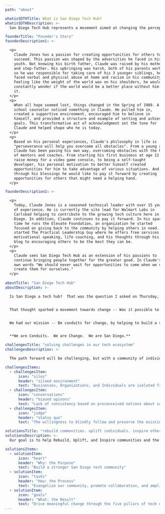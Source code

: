 ```yaml
---
path: "about"

whatisSDTHTitle: What is San Diego Tech Hub?
whatisSDTHDescription: >-
  San Diego Tech Hub represents a movement aimed at changing the perception of the San Diego tech ecosystem.  Our focus is to be a conduit for change connecting businesses, organizations, and individuals, leveraging their resources and talents to build a stronger San Diego tech community through collaboration.

founderTitle: "Founder's Story"
founderDescription1: >-

  <p>
    Claude Jones has a passion for creating opportunities for others to
    succeed. This passion was shaped by the adversities he faced in his
    youth. Not knowing his birth father, Claude was raised by his mother
    and step-father. His upbringing was harsh, both of his parents worked
    so he was responsible for taking care of his 3 younger siblings, he
    faced verbal and physical abuse at home and racism in his community.
    Feeling like the weight of the world was on his shoulders, he would
    constantly wonder if the world would be a better place without him in
    it.
  </p>
  <p>
    When all hope seemed lost, things changed in the Spring of 1989. A
    school counselor noticed something in Claude. He pulled him in,
    created a supportive environment, encouraged him to believe in
    himself, and provided a structure and example of setting and achieve
    goals. This transformative act of acknowledgment set the tone for
    Claude and helped shape who he is today.
  </p>
  <p>
    Based on his personal experiences, Claude's philosophy in life is
    "perseverance will help you overcome all obstacles". From a young age
    Claude has been paving his own way, overcoming obstacles with the help
    of mentors and coaches. From starting his first business at age 12 to
    raise money for a video game console, to being a self-taught
    developer, his personal motivation to better himself created
    opportunities for him to take advantage of various situations. And
    through his blessings he would like to pay it forward by creating
    opportunities for others that might need a helping hand.
  </p>

founderDescription2: >-

  <p>
    Today, Claude Jones is a seasoned technical leader with over 15 years
    of experience. He is currently the site lead for Walmart Labs in
    Carlsbad helping to contribute to the growing tech culture here in San
    Diego. In addition, Claude continues to pay it forward. In his spare
    time he runs the Elevate Foundation, an organization he started
    focused on giving back to the community by helping others in need. He
    started The Practical Leadership Guy where he offers free services for
    motivational speaking, life coaching, and his thoughts through his
    blog to encouraging others to be the best they can be.
  </p>
  <p>
    Claude sees San Diego Tech Hub as an extension of his passions to
    continue bringing people together for the greater good. In Claude's
    own words "We should never wait for opportunities to come when we can
    create them for ourselves."
  </p>
      
aboutTitle: "San Diego Tech Hub"
aboutDescription: >-

  Is San Diego a tech hub?  That was the question I asked on Thursday, December 6th, 2018 to a small group of passionate professionals looking to make a difference in the San Diego tech community.  As the discussion concluded, we realized we were missing a unified tech front.  We agreed San Diego had some “tech hubbing” going on across Downtown, Sorrento Valley, and North County, however, these tech communities were operating in a silo.  This begged the question, “what could be accomplished if we **ALL** worked together?”.


  That thought sparked a movement towards change -- Was it possible to bring the San Diego tech community together for the betterment of businesses, organizations, and individuals with the common goal of changing the perception of what it means to be a tech hub for San Diego?


  We had our mission -- Be conduits for change, by helping to build a stronger San Diego tech community through collaboration.  Our goal is not to duplicate efforts, but rather bridge gaps and encourage connections to drive transformative change across the tech community within San Diego.


  **We are Conduits.  We are Change.  We are San Diego.**

challengesTitle: "solving challenges in our tech ecosystem"
challengesDescription: >-

  The path forward will be challenging, but with a community of individual leaders working together, we all can help address the three issues San Diego Tech Hub feels is hindering our tech ecosystem.

challengesItems:
  - challengesItem:
      icon: "silos"
      header: "siloed environment"
      text: "Businesses, Organizations, and Individuals are isolated from each other preventing true end to end collaboration."
  - challengesItem:
      icon: "conversations"
      header: "biased opinons"
      text: "Lack of consistency based on preconceived notions about something or someone that may be favorable or unfavorable based on circumstance."
  - challengesItem:
      icon: "judge"
      header: "status quo"
      text: "The willingness to blindly follow and preserve the existing state of affairs without question."

solutionsTitle: "rebuild communities. uplift individuals. inspire others."
solutionsDescription: >-
  Our goal is to help Rebuild, Uplift, and Inspire communities and the people within them.  These are the core founder principles that started with the Elevate Foundation and are translated to drive the WHY, HOW, and WHAT vision of San Diego Tech Hub.

solutionsItems:
  - solutionItem:
      icon: "heart"
      header: "Why: the Purpose"
      text: "Build a stronger San Diego tech community"
  - solutionItem:
      icon: "tasks"
      header: "How: the Process"
      text: "Evangelize our community, promote collaboration, and amplify our tech presence"
  - solutionItem:
      icon: "goals"
      header: "What: the Result"
      text: "Drive meaningful change through the five pillars of tech excellence to enable a thriving San Diego tech community"
---
```

